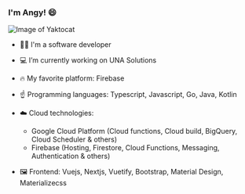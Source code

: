 ### I'm Angy! 😄

![Image of Yaktocat](https://i.pinimg.com/originals/0d/a5/cb/0da5cbca5d728a789100439958f50235.gif)


- :woman_technologist: I'm a software developer 

- :computer: I’m currently working on UNA Solutions

- :fire: My favorite platform: Firebase

- :point_up: Programming languages: Typescript, Javascript, Go, Java, Kotlin

- :cloud: Cloud technologies:
  - Google Cloud Platform (Cloud functions, Cloud build, BigQuery, Cloud Scheduler & others)
  - Firebase (Hosting, Firestore, Cloud Functions, Messaging, Authentication & others)

- :framed_picture: Frontend: Vuejs, Nextjs, Vuetify, Bootstrap, Material Design, Materializecss



<!--
**AngyQr/AngyQr** is a ✨ _special_ ✨ repository because its `README.md` (this file) appears on your GitHub profile.

Here are some ideas to get you started:

- 🔭 I’m currently working on ...
- 🌱 I’m currently learning ...
- 👯 I’m looking to collaborate on ...
- 🤔 I’m looking for help with ...
- 💬 Ask me about ...
- 📫 How to reach me: ...
- 😄 Pronouns: ...
- ⚡ Fun fact: ...
-->
